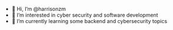 - 👋 Hi, I’m @harrisonzm
- 👀 I’m interested in cyber security and software development 
- 🌱 I’m currently learning some backend and cybersecurity topics 


<!---
harrisonzm/harrisonzm is a ✨ special ✨ repository because its `README.md` (this file) appears on your GitHub profile.
You can click the Preview link to take a look at your changes.
--->
